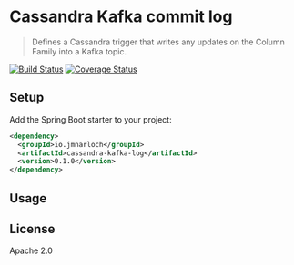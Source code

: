# Cassandra Kafka commit log

> Defines a Cassandra trigger that writes any updates on the Column Family into a Kafka topic.

[![Build Status](https://travis-ci.org/jmnarloch/cassandra-kafka-log.svg?branch=master)](https://travis-ci.org/jmnarloch/cassandra-kafka-log)
[![Coverage Status](https://coveralls.io/repos/jmnarloch/cassandra-kafka-log/badge.svg?branch=master&service=github)](https://coveralls.io/github/jmnarloch/cassandra-kafka-log?branch=master)

## Setup

Add the Spring Boot starter to your project:

```xml
<dependency>
  <groupId>io.jmnarloch</groupId>
  <artifactId>cassandra-kafka-log</artifactId>
  <version>0.1.0</version>
</dependency>
```

## Usage

## License

Apache 2.0
